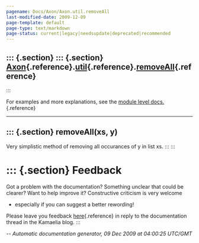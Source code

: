 ```yaml
---
pagename: Docs/Axon/Axon.util.removeAll
last-modified-date: 2009-12-09
page-template: default
page-type: text/markdown
page-status: current|legacy|needsupdate|deprecated|recommended
---
```

::: {.section}
::: {.section}
[Axon](/Docs/Axon/Axon.html){.reference}.[util](/Docs/Axon/Axon.util.html){.reference}.[removeAll](/Docs/Axon/Axon.util.removeAll.html){.reference}
---------------------------------------------------------------------------------------------------------------------------------------------------
:::

For examples and more explanations, see the [module level
docs.](/Docs/Axon/Axon.util.html){.reference}

------------------------------------------------------------------------

::: {.section}
removeAll(xs, y)
----------------

Very simplistic method of removing all occurances of y in list xs.
:::
:::

::: {.section}
Feedback
========

Got a problem with the documentation? Something unclear that could be
clearer? Want to help improve it? Constructive criticism is very welcome
- especially if you can suggest a better rewording!

Please leave you feedback
[here](../../../cgi-bin/blog/blog.cgi?rm=viewpost&nodeid=1142023701){.reference}
in reply to the documentation thread in the Kamaelia blog.
:::

*\-- Automatic documentation generator, 09 Dec 2009 at 04:00:25 UTC/GMT*
